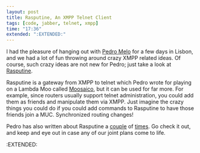 ```yaml
---
layout: post
title: Rasputine, An XMPP Telnet Client
tags: [code, jabber, telnet, xmpp]
time: "17:36"
extended: ":EXTENDED:"
---
```


I had the pleasure of hanging out with [Pedro Melo](http://www.simplicidade.org/notes/) for a few days in Lisbon, and we had a lot of fun throwing around crazy XMPP related ideas.  Of course, such crazy ideas are not new for Pedro; just take a look at [Rasputine](http://github.com/melo/rasputine/tree/master).  

Rasputine is a gateway from XMPP to telnet which Pedro wrote for playing on a Lambda Moo called [Moosaico](http://moosaico.com/), but it can be used for far more.  For example, since routers usually support telnet administration, you could add them as friends and manipulate them via XMPP.  Just imagine the crazy things you could do if you could add commands to Rasputine to have those friends join a MUC.  Synchronized routing changes!

Pedro has also written about Rasputine a [couple](http://www.simplicidade.org/notes/archives/2008/11/rasputine.html) of [times](http://www.simplicidade.org/notes/archives/2008/11/other_uses_for.html).  Go check it out, and keep and eye out in case any of our joint plans come to life.

:EXTENDED:


